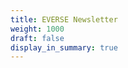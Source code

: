 ```yaml
---
title: EVERSE Newsletter
weight: 1000
draft: false
display_in_summary: true
---
```


<!-- MailerLite Universal -->

<script>
    (function(w,d,e,u,f,l,n){w[f]=w[f]||function(){(w[f].q=w[f].q||[])
    .push(arguments);},l=d.createElement(e),l.async=1,l.src=u,
    n=d.getElementsByTagName(e)[0],n.parentNode.insertBefore(l,n);})
    (window,document,'script','https://assets.mailerlite.com/js/universal.js','ml');
    ml('account', '1144236');
</script>
<!-- End MailerLite Universal -->

<div class="ml-embedded" data-form="yiJToq"></div>
